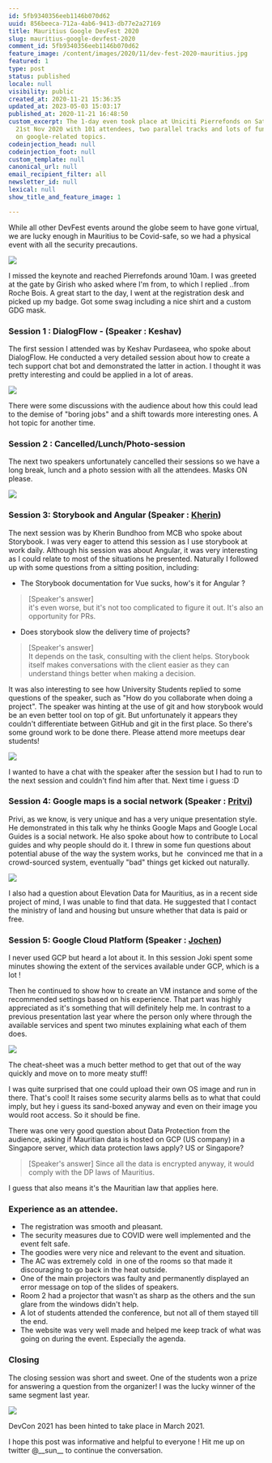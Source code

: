 ```yaml
---
id: 5fb9340356eeb1146b070d62
uuid: 856beeca-712a-4ab6-9413-db77e2a27169
title: Mauritius Google DevFest 2020
slug: mauritius-google-devfest-2020
comment_id: 5fb9340356eeb1146b070d62
feature_image: /content/images/2020/11/dev-fest-2020-mauritius.jpg
featured: 1
type: post
status: published
locale: null
visibility: public
created_at: 2020-11-21 15:36:35
updated_at: 2023-05-03 15:03:17
published_at: 2020-11-21 16:48:50
custom_excerpt: The 1-day even took place at Uniciti Pierrefonds on Saturday
  21st Nov 2020 with 101 attendees, two parallel tracks and lots of fun sessions
  on google-related topics.
codeinjection_head: null
codeinjection_foot: null
custom_template: null
canonical_url: null
email_recipient_filter: all
newsletter_id: null
lexical: null
show_title_and_feature_image: 1

---
```


While all other DevFest events around the globe seem to have gone virtual, we are lucky enough in Mauritius to be Covid-safe, so we had a physical event with all the security precautions.

![](/content/images/2020/11/mauritius-devfest-2020.jpg)

I missed the keynote and reached Pierrefonds around 10am. I was greeted at the gate by Girish who asked where I'm from, to which I replied ..from Roche Bois. A great start to the day, I went at the registration desk and picked up my badge. Got some swag including a nice shirt and a custom GDG mask.

### Session 1 : DialogFlow - (Speaker : Keshav)

The first session I attended was by Keshav Purdaseea, who spoke about DialogFlow. He conducted a very detailed session about how to create a tech support chat bot and demonstrated the latter in action. I thought it was pretty interesting and could be applied in a lot of areas.

![](/content/images/2020/11/image.png)

There were some discussions with the audience about how this could lead to the demise of "boring jobs" and a shift towards more interesting ones. A hot topic for another time.

### Session 2 : Cancelled/Lunch/Photo-session

The next two speakers unfortunately cancelled their sessions so we have a long break, lunch and a photo session with all the attendees. Masks ON please.

![](/content/images/2020/11/image-1.png)

### Session 3: Storybook and Angular (Speaker : [Kherin](https://twitter.com/KherinB))

The next session was by Kherin Bundhoo from MCB who spoke about Storybook. I was very eager to attend this session as I use storybook at work daily. Although his session was about Angular, it was very interesting as I could relate to most of the situations he presented. Naturally I followed up with some questions from a sitting position, including:

*   The Storybook documentation for Vue sucks, how's it for Angular ?

> \[Speaker's answer\]  
> it's even worse, but it's not too complicated to figure it out. It's also an opportunity for PRs.

*   Does storybook slow the delivery time of projects?

> \[Speaker's answer\]  
> It depends on the task, consulting with the client helps. Storybook itself makes conversations with the client easier as they can understand things better when making a decision.

It was also interesting to see how University Students replied to some questions of the speaker, such as "How do you collaborate when doing a project". The speaker was hinting at the use of git and how storybook would be an even better tool on top of git. But unfortunately it appears they couldn't differentiate between GitHub and git in the first place. So there's some ground work to be done there. Please attend more meetups dear students!

![](/content/images/2020/11/image-2.png)

I wanted to have a chat with the speaker after the session but I had to run to the next session and couldn't find him after that. Next time i guess :D

### Session 4: Google maps is a social network (Speaker : [Pritvi](https://twitter.com/zcoldplayer))

Privi, as we know, is very unique and has a very unique presentation style. He demonstrated in this talk why he thinks Google Maps and Google Local Guides is a social network. He also spoke about how to contribute to Local guides and why people should do it. I threw in some fun questions about potential abuse of the way the system works, but he  convinced me that in a crowd-sourced system, eventually "bad" things get kicked out naturally.

![](/content/images/2020/11/image-6.png)

I also had a question about Elevation Data for Mauritius, as in a recent side project of mind, I was unable to find that data. He suggested that I contact the ministry of land and housing but unsure whether that data is paid or free.

### Session 5: Google Cloud Platform (Speaker : [Jochen](https://twitter.com/JKirstaetter))

I never used GCP but heard a lot about it. In this session Joki spent some minutes showing the extent of the services available under GCP, which is a lot !

Then he continued to show how to create an VM instance and some of the recommended settings based on his experience. That part was highly appreciated as it's something that will definitely help me. In contrast to a previous presentation last year where the person only where through the available services and spent two minutes explaining what each of them does.

![](/content/images/2020/11/image-3.png)

The cheat-sheet was a much better method to get that out of the way quickly and move on to more meaty stuff!

I was quite surprised that one could upload their own OS image and run in there. That's cool! It raises some security alarms bells as to what that could imply, but hey i guess its sand-boxed anyway and even on their image you would root access. So it should be fine.

There was one very good question about Data Protection from the audience, asking if Mauritian data is hosted on GCP (US company) in a Singapore server, which data protection laws apply? US or Singapore?  

> \[Speaker's answer\] Since all the data is encrypted anyway, it would comply with the DP laws of Mauritius.

I guess that also means it's the Mauritian law that applies here.

### Experience as an attendee.

*   The registration was smooth and pleasant.
*   The security measures due to COVID were well implemented and the event felt safe.
*   The goodies were very nice and relevant to the event and situation.
*   The AC was extremely cold  in one of the rooms so that made it discouraging to go back in the heat outside.
*   One of the main projectors was faulty and permanently displayed an error message on top of the slides of speakers.
*   Room 2 had a projector that wasn't as sharp as the others and the sun glare from the windows didn't help.
*   A lot of students attended the conference, but not all of them stayed till the end.
*   The website was very well made and helped me keep track of what was going on during the event. Especially the agenda.

### Closing

The closing session was short and sweet. One of the students won a prize for answering a question from the organizer! I was the lucky winner of the same segment last year.

![](/content/images/2020/11/image-7.png)

DevCon 2021 has been hinted to take place in March 2021.

I hope this post was informative and helpful to everyone ! Hit me up on twitter @\_\_sun\_\_ to continue the conversation.